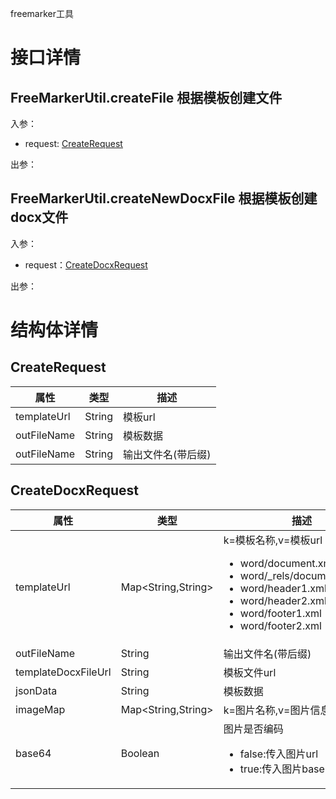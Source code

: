 freemarker工具

# 接口详情
## FreeMarkerUtil.createFile 根据模板创建文件
入参：
- request: [CreateRequest](#createrequest)

出参：

## FreeMarkerUtil.createNewDocxFile 根据模板创建docx文件
入参：
- request：[CreateDocxRequest](#createdocxrequest)

出参：


# 结构体详情
## CreateRequest
| 属性          | 类型     | 描述         |
|-------------|--------|------------|
| templateUrl | String | 模板url      |
| outFileName | String | 模板数据       |
| outFileName | String | 输出文件名(带后缀) |


## CreateDocxRequest
| 属性                  | 类型                 | 描述                                                                                                                                                                                              |
|---------------------|--------------------|-------------------------------------------------------------------------------------------------------------------------------------------------------------------------------------------------|
| templateUrl         | Map<String,String> | k=模板名称,v=模板url<br/><ul><li>word/document.xml</li><li>word/_rels/document.xml.rels</li><li>word/header1.xml</li><li>word/header2.xml</li><li>word/footer1.xml</li><li>word/footer2.xml</li></ul> |
| outFileName         | String             | 输出文件名(带后缀)                                                                                                                                                                                      |
| templateDocxFileUrl | String             | 模板文件url                                                                                                                                                                                         |
| jsonData            | String             | 模板数据                                                                                                                                                                                            |
| imageMap            | Map<String,String> | k=图片名称,v=图片信息                                                                                                                                                                                   |
| base64              | Boolean            | 图片是否编码<br/><ul><li>false:传入图片url</li><li>true:传入图片base64编码</li></ul>                                                                                                                            |
